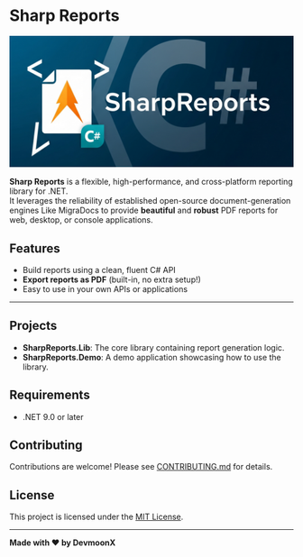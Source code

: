 # Sharp Reports

![SharpReports Architecture](image.png)

**Sharp Reports** is a flexible, high-performance, and cross-platform reporting library for .NET.  
It leverages the reliability of established open-source document-generation engines Like MigraDocs to provide **beautiful** and **robust** PDF reports for web, desktop, or console applications.
## Features

- Build reports using a clean, fluent C# API
- **Export reports as PDF** (built-in, no extra setup!)
- Easy to use in your own APIs or applications

---

## Projects

- **SharpReports.Lib**: The core library containing report generation logic.
- **SharpReports.Demo**: A demo application showcasing how to use the library.


## Requirements
- .NET 9.0 or later

## Contributing

Contributions are welcome! Please see [CONTRIBUTING.md](CONTRIBUTING.md) for details.

## License

This project is licensed under the [MIT License](LICENSE).

---

**Made with ❤️ by DevmoonX**
